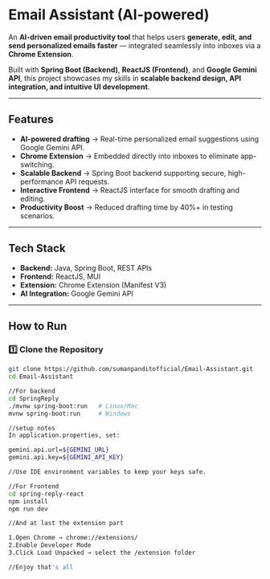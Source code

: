#  Email Assistant (AI-powered)

An **AI-driven email productivity tool** that helps users **generate, edit, and send personalized emails faster** — integrated seamlessly into inboxes via a **Chrome Extension**.  

Built with **Spring Boot (Backend)**, **ReactJS (Frontend)**, and **Google Gemini API**, this project showcases my skills in **scalable backend design, API integration, and intuitive UI development**.

---

##  Features

-  **AI-powered drafting** → Real-time personalized email suggestions using Google Gemini API.  
-  **Chrome Extension** → Embedded directly into inboxes to eliminate app-switching.  
-  **Scalable Backend** → Spring Boot backend supporting secure, high-performance API requests.  
-  **Interactive Frontend** → ReactJS interface for smooth drafting and editing.  
-  **Productivity Boost** → Reduced drafting time by 40%+ in testing scenarios.  

---

##  Tech Stack

- **Backend:** Java, Spring Boot, REST APIs  
- **Frontend:** ReactJS, MUI  
- **Extension:** Chrome Extension (Manifest V3)  
- **AI Integration:** Google Gemini API  

---

##  How to Run

### 1️⃣ Clone the Repository
```bash
git clone https://github.com/sumanpanditofficial/Email-Assistant.git
cd Email-Assistant

//For backend
cd SpringReply
./mvnw spring-boot:run   # Linux/Mac
mvnw spring-boot:run     # Windows

//setup notes
In application.properties, set:

gemini.api.url=${GEMINI_URL}
gemini.api.key=${GEMINI_API_KEY}

//Use IDE environment variables to keep your keys safe.

//For Frontend
cd spring-reply-react
npm install
npm run dev

//And at last the extension part

1.Open Chrome → chrome://extensions/
2.Enable Developer Mode
3.Click Load Unpacked → select the /extension folder

//Enjoy that's all


